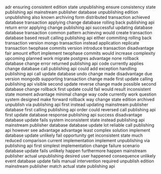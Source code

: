 adr ensuring consistent edition state unpublishing ensure consistency state publishing api mainstream publisher database unpublishing edition unpublishing also known archiving form distributed transaction achieved database transaction applying change database rolling back publishing api return error applying change publishing api successful updating database database transaction common pattern achieving would create transaction database based result calling publishing api either commiting rolling back transaction version mongo transaction instead application replicate transaction twophase commits version introduce transaction disadvantage fair amount effort implement twophase commits would increase complexity upcoming planned work migrate postgres advantage none rollback database change error returned publishing api code currently applies change database call publishing api could add exception handling publishing api call update database undo change made disadvantage due version mongodb supporting transaction change made first update calling publishing api visible second update reverse change made possible second database change rollback first update could fail would result inconsistent state moment advantage minimal change way code currently work question system designed make forward rollback way change state edition archived unpublish via publishing api first instead updating mainstream publisher database first calling publishing api order could reversed call publishing api first update database response publishing api success disadvantage database update fails system inconsistent state instead publishing api mainstream publisher database database update lot reliable call publishing api however see advantage advantage least complex solution implement database update unlikely fail opportunity get inconsistent state much reduced comparison current implementation implement unpublishing via publishing api first simplest implementation change failure scenario database update fails unlikely happen furthermore happen mainstream publisher actual unpublishing desired user happened consequence unlikely event database update fails manual intervention required unpublish edition mainstream publisher match actual state publishing api
